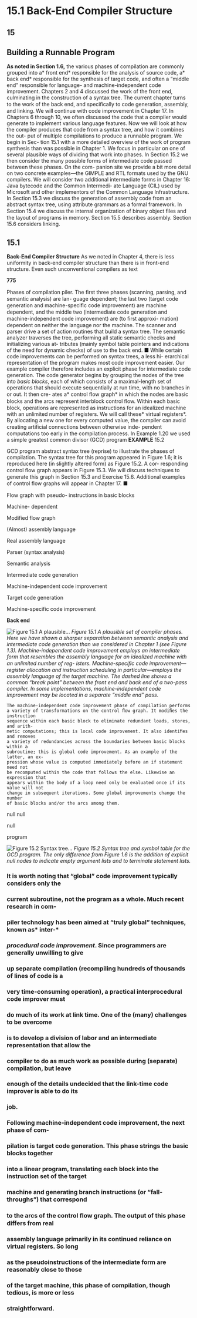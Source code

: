 # 15.1 Back-End Compiler Structure

## **15**

## **Building a Runnable Program**

**As noted in Section 1.6,** the various phases of compilation are commonly
grouped into a* front end* responsible for the analysis of source code, a* back end*
responsible for the synthesis of target code, and often a “middle end” responsible
for language- and machine-independent code improvement. Chapters 2 and 4
discussed the work of the front end, culminating in the construction of a syntax
tree. The current chapter turns to the work of the back end, and speciﬁcally to
code generation, assembly, and linking. We will continue with code improvement
in Chapter 17.
In Chapters 6 through 10, we often discussed the code that a compiler would
generate to implement various language features. Now we will look at how the
compiler produces that code from a syntax tree, and how it combines the out-
put of multiple compilations to produce a runnable program. We begin in Sec-
tion 15.1 with a more detailed overview of the work of program synthesis than
was possible in Chapter 1. We focus in particular on one of several plausible ways
of dividing that work into phases. In Section 15.2 we then consider the many
possible forms of intermediate code passed between these phases. On the com-
panion site we provide a bit more detail on two concrete examples—the GIMPLE
and RTL formats used by the GNU compilers. We will consider two additional
intermediate forms in Chapter 16: Java bytecode and the Common Intermedi-
ate Language (CIL) used by Microsoft and other implementors of the Common
Language Infrastructure.
In Section 15.3 we discuss the generation of assembly code from an abstract
syntax tree, using attribute grammars as a formal framework. In Section 15.4 we
discuss the internal organization of binary object ﬁles and the layout of programs
in memory. Section 15.5 describes assembly. Section 15.6 considers linking.
## 15.1

**Back-End Compiler Structure**
As we noted in Chapter 4, there is less uniformity in back-end compiler structure
than there is in front-end structure. Even such unconventional compilers as text

**775**

Phases of compilation
piler. The ﬁrst three phases (scanning, parsing, and semantic analysis) are lan-
guage dependent; the last two (target code generation and machine-speciﬁc code
improvement) are machine dependent, and the middle two (intermediate code
generation and machine-independent code improvement) are (to ﬁrst approxi-
mation) dependent on neither the language nor the machine. The scanner and
parser drive a set of action routines that build a syntax tree. The semantic analyzer
traverses the tree, performing all static semantic checks and initializing various at-
tributes (mainly symbol table pointers and indications of the need for dynamic
checks) of use to the back end.
■
While certain code improvements can be performed on syntax trees, a less hi-
erarchical representation of the program makes most code improvement easier.
Our example compiler therefore includes an explicit phase for intermediate code
generation. The code generator begins by grouping the nodes of the tree into
*basic blocks*, each of which consists of a maximal-length set of operations that
should execute sequentially at run time, with no branches in or out. It then cre-
ates a* control ﬂow graph* in which the nodes are basic blocks and the arcs represent
interblock control ﬂow. Within each basic block, operations are represented as
instructions for an idealized machine with an unlimited number of registers. We
will call these* virtual registers*. By allocating a new one for every computed value,
the compiler can avoid creating artiﬁcial connections between otherwise inde-
pendent computations too early in the compilation process.
In Example 1.20 we used a simple greatest common divisor (GCD) program
**EXAMPLE** 15.2

GCD program abstract
syntax tree (reprise)
to illustrate the phases of compilation. The syntax tree for this program appeared
in Figure 1.6; it is reproduced here (in slightly altered form) as Figure 15.2. A cor-
responding control ﬂow graph appears in Figure 15.3. We will discuss techniques
to generate this graph in Section 15.3 and Exercise 15.6. Additional examples of
control ﬂow graphs will appear in Chapter 17.
■

Flow graph with pseudo-
instructions in basic blocks

Machine-
dependent

Modified flow graph

(Almost) assembly language

Real assembly language

Parser (syntax analysis)

Semantic analysis

Intermediate
code generation

Machine-independent
code improvement

Target code generation

Machine-specific
code improvement

**Back end**


![Figure 15.1 A plausible...](images/page_810_vector_360.png)
*Figure 15.1 A plausible set of compiler phases. Here we have shown a sharper separation between semantic analysis and intermediate code generation than we considered in Chapter 1 (see Figure 1.3). Machine-independent code improvement employs an intermediate form that resembles the assembly language for an idealized machine with an unlimited number of reg- isters. Machine-speciﬁc code improvement—register allocation and instruction scheduling in particular—employs the assembly language of the target machine. The dashed line shows a common “break point” between the front end and back end of a two-pass compiler. In some implementations, machine-independent code improvement may be located in a separate “middle end” pass.*

```
The machine-independent code improvement phase of compilation performs
a variety of transformations on the control ﬂow graph. It modiﬁes the instruction
sequence within each basic block to eliminate redundant loads, stores, and arith-
metic computations; this is local code improvement. It also identiﬁes and removes
a variety of redundancies across the boundaries between basic blocks within a
subroutine; this is global code improvement. As an example of the latter, an ex-
pression whose value is computed immediately before an if statement need not
be recomputed within the code that follows the else. Likewise an expression that
appears within the body of a loop need only be evaluated once if its value will not
change in subsequent iterations. Some global improvements change the number
of basic blocks and/or the arcs among them.
```

null
null

null

program


![Figure 15.2 Syntax tree...](images/page_811_vector_315.png)
*Figure 15.2 Syntax tree and symbol table for the GCD program. The only difference from Figure 1.6 is the addition of explicit null nodes to indicate empty argument lists and to terminate statement lists.*

### It is worth noting that “global” code improvement typically considers only the

### current subroutine, not the program as a whole. Much recent research in com-

### piler technology has been aimed at “truly global” techniques, known as* inter-*

### *procedural code improvement*. Since programmers are generally unwilling to give

### up separate compilation (recompiling hundreds of thousands of lines of code is a

### very time-consuming operation), a practical interprocedural code improver must

### do much of its work at link time. One of the (many) challenges to be overcome

### is to develop a division of labor and an intermediate representation that allow the

### compiler to do as much work as possible during (separate) compilation, but leave

### enough of the details undecided that the link-time code improver is able to do its

### job.

### Following machine-independent code improvement, the next phase of com-

### pilation is target code generation. This phase strings the basic blocks together

### into a linear program, translating each block into the instruction set of the target

### machine and generating branch instructions (or “fall-throughs”) that correspond

### to the arcs of the control ﬂow graph. The output of this phase differs from real

### assembly language primarily in its continued reliance on virtual registers. So long

### as the pseudoinstructions of the intermediate form are reasonably close to those

### of the target machine, this phase of compilation, though tedious, is more or less

### straightforward.

